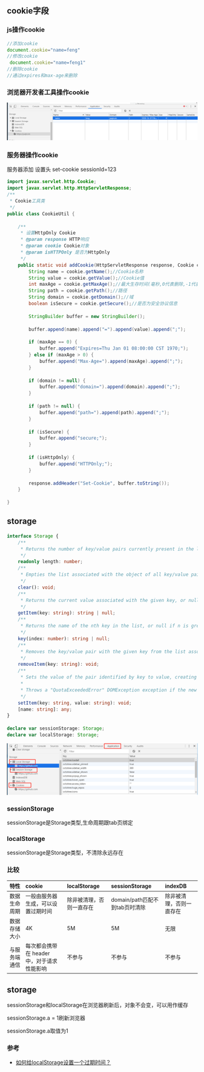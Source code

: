 
## cookie字段


### js操作cookie
```js
//添加cookie
document.cookie="name=feng"
//修改cookie
 document.cookie="name=feng1"
//删除cookie
//通过expires和max-age来删除
```
### 浏览器开发者工具操作cookie
![浏览器开发者工具操作cookie](../images/broswer/浏览器操作cookie.png)

### 服务器操作cookie
服务器添加 设置头 set-cookie sessionId=123
```java
import javax.servlet.http.Cookie;
import javax.servlet.http.HttpServletResponse;
/**
 * Cookie工具类
 */
public class CookieUtil {

    /**
     * 设置HttpOnly Cookie
     * @param response HTTP响应
     * @param cookie Cookie对象
     * @param isHTTPOnly 是否为HttpOnly
     */
    public static void addCookie(HttpServletResponse response, Cookie cookie, boolean isHttpOnly) {
        String name = cookie.getName();//Cookie名称
        String value = cookie.getValue();//Cookie值
        int maxAge = cookie.getMaxAge();//最大生存时间(毫秒,0代表删除,-1代表与浏览器会话一致)
        String path = cookie.getPath();//路径
        String domain = cookie.getDomain();//域
        boolean isSecure = cookie.getSecure();//是否为安全协议信息

        StringBuilder buffer = new StringBuilder();

        buffer.append(name).append("=").append(value).append(";");

        if (maxAge == 0) {
            buffer.append("Expires=Thu Jan 01 08:00:00 CST 1970;");
        } else if (maxAge > 0) {
            buffer.append("Max-Age=").append(maxAge).append(";");
        }

        if (domain != null) {
            buffer.append("domain=").append(domain).append(";");
        }

        if (path != null) {
            buffer.append("path=").append(path).append(";");
        }

        if (isSecure) {
            buffer.append("secure;");
        }

        if (isHttpOnly) {
            buffer.append("HTTPOnly;");
        }

        response.addHeader("Set-Cookie", buffer.toString());
    }

}

```

## storage
```typescript
interface Storage {
    /**
     * Returns the number of key/value pairs currently present in the list associated with the object.
     */
    readonly length: number;
    /**
     * Empties the list associated with the object of all key/value pairs, if there are any.
     */
    clear(): void;
    /**
     * Returns the current value associated with the given key, or null if the given key does not exist in the list associated with the object.
     */
    getItem(key: string): string | null;
    /**
     * Returns the name of the nth key in the list, or null if n is greater than or equal to the number of key/value pairs in the object.
     */
    key(index: number): string | null;
    /**
     * Removes the key/value pair with the given key from the list associated with the object, if a key/value pair with the given key exists.
     */
    removeItem(key: string): void;
    /**
     * Sets the value of the pair identified by key to value, creating a new key/value pair if none existed for key previously.
     *
     * Throws a "QuotaExceededError" DOMException exception if the new value couldn't be set. (Setting could fail if, e.g., the user has disabled storage for the site, or if the quota has been exceeded.)
     */
    setItem(key: string, value: string): void;
    [name: string]: any;
}

declare var sessionStorage: Storage;
declare var localStorage: Storage;
```

![数据存储](../images/other/数据存储.png)

### sessionStorage
sessionStorage是Storage类型,生命周期跟tab页绑定


### localStorage
sessionStorage是Storage类型，不清除永远存在
### 比较

| 特性            | cookie| localStorage  | sessionStorage  |indexDB|
| :-------------- | :--------------- | :------------ | :------------ |:------------ |
| 数据生命周期   | 一般由服务器生成，可以设置过期时间  |除非被清理，否则一直存在 |domain/path匹配不到tab页时清除 |除非被清理，否则一直存在|
| 数据存储大小   | 4K  |5M |5M |无限|
| 与服务端通信   | 每次都会携带在 header 中，对于请求性能影响  |不参与 |不参与 |不参与|


## storage

sessionStorage和localStorage在浏览器刷新后，对象不会变，可以用作缓存

sessionStorage.a = 1刷新浏览器

sessionStorage.a取值为1



### 参考

- [如何给localStorage设置一个过期时间？](https://cloud.tencent.com/developer/article/1561512)

